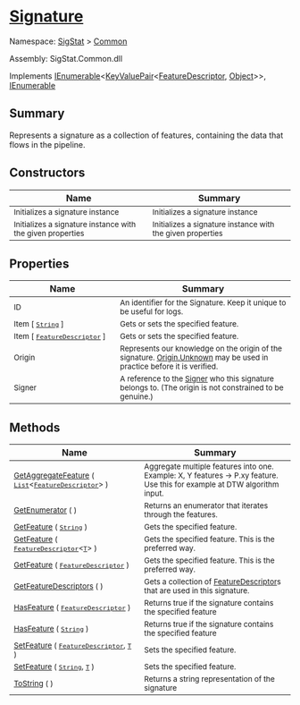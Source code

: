 # [Signature](./Signature.md)

Namespace: [SigStat]() > [Common](./README.md)

Assembly: SigStat.Common.dll

Implements [IEnumerable](https://docs.microsoft.com/en-us/dotnet/api/System.Collections.Generic.IEnumerable-1)\<[KeyValuePair](https://docs.microsoft.com/en-us/dotnet/api/System.Collections.Generic.KeyValuePair-2)\<[FeatureDescriptor](./FeatureDescriptor.md), [Object](https://docs.microsoft.com/en-us/dotnet/api/System.Object)>>, [IEnumerable](https://docs.microsoft.com/en-us/dotnet/api/System.Collections.IEnumerable)

## Summary
Represents a signature as a collection of features, containing the data that flows in the pipeline.

## Constructors

| Name | Summary | 
| --- | --- | 
| <sub>Initializes a signature instance</sub><img width=200/>  | <sub>Initializes a signature instance</sub><img width=200/>  | <br>
| <sub>Initializes a signature instance with the given properties</sub><img width=200/>  | <sub>Initializes a signature instance with the given properties</sub><img width=200/>  | <br>


## Properties

| Name | Summary | 
| --- | --- | 
| <sub>ID</sub><img width=200/>  | <sub>An identifier for the Signature. Keep it unique to be useful for logs.</sub><img width=200/>  | <br>
| <sub>Item [ [`String`](https://docs.microsoft.com/en-us/dotnet/api/System.String) ]</sub><img width=200/>  | <sub>Gets or sets the specified feature.</sub><img width=200/>  | <br>
| <sub>Item [ [`FeatureDescriptor`](./FeatureDescriptor.md) ]</sub><img width=200/>  | <sub>Gets or sets the specified feature.</sub><img width=200/>  | <br>
| <sub>Origin</sub><img width=200/>  | <sub>Represents our knowledge on the origin of the signature. [Origin.Unknown](https://github.com/hargitomi97/sigstat/blob/master/docs/md/SigStat/Common/Origin.md) may be used in practice before it is verified.</sub><img width=200/>  | <br>
| <sub>Signer</sub><img width=200/>  | <sub>A reference to the [Signer](https://github.com/hargitomi97/sigstat/blob/master/docs/md/SigStat/Common/Signer.md) who this signature belongs to. (The origin is not constrained to be genuine.)</sub><img width=200/>  | <br>


## Methods

| Name | Summary | 
| --- | --- | 
| <sub>[GetAggregateFeature](./Methods/Signature-100663442.md) ( [`List`](https://docs.microsoft.com/en-us/dotnet/api/System.Collections.Generic.List-1)\<[`FeatureDescriptor`](./FeatureDescriptor.md)> )</sub><img width=200/>  | <sub>Aggregate multiple features into one. Example: X, Y features -&gt; P.xy feature.  Use this for example at DTW algorithm input.</sub><img width=200/>  | <br>
| <sub>[GetEnumerator](./Methods/Signature-100663446.md) (  )</sub><img width=200/>  | <sub>Returns an enumerator that iterates through the features.</sub><img width=200/>  | <br>
| <sub>[GetFeature](./Methods/Signature-100663436.md) ( [`String`](https://docs.microsoft.com/en-us/dotnet/api/System.String) )</sub><img width=200/>  | <sub>Gets the specified feature.</sub><img width=200/>  | <br>
| <sub>[GetFeature](./Methods/Signature-100663437.md) ( [`FeatureDescriptor`](./FeatureDescriptor-1.md)\<[`T`](./Signature.md)> )</sub><img width=200/>  | <sub>Gets the specified feature. This is the preferred way.</sub><img width=200/>  | <br>
| <sub>[GetFeature](./Methods/Signature-100663438.md) ( [`FeatureDescriptor`](./FeatureDescriptor.md) )</sub><img width=200/>  | <sub>Gets the specified feature. This is the preferred way.</sub><img width=200/>  | <br>
| <sub>[GetFeatureDescriptors](./Methods/Signature-100663439.md) (  )</sub><img width=200/>  | <sub>Gets a collection of [FeatureDescriptor](https://github.com/hargitomi97/sigstat/blob/master/docs/md/SigStat/Common/FeatureDescriptor.md)s that are used in this signature.</sub><img width=200/>  | <br>
| <sub>[HasFeature](./Methods/Signature-100663443.md) ( [`FeatureDescriptor`](./FeatureDescriptor.md) )</sub><img width=200/>  | <sub>Returns true if the signature contains the specified feature</sub><img width=200/>  | <br>
| <sub>[HasFeature](./Methods/Signature-100663444.md) ( [`String`](https://docs.microsoft.com/en-us/dotnet/api/System.String) )</sub><img width=200/>  | <sub>Returns true if the signature contains the specified feature</sub><img width=200/>  | <br>
| <sub>[SetFeature](./Methods/Signature-100663440.md) ( [`FeatureDescriptor`](./FeatureDescriptor.md), [`T`](./Signature.md) )</sub><img width=200/>  | <sub>Sets the specified feature.</sub><img width=200/>  | <br>
| <sub>[SetFeature](./Methods/Signature-100663441.md) ( [`String`](https://docs.microsoft.com/en-us/dotnet/api/System.String), [`T`](./Signature.md) )</sub><img width=200/>  | <sub>Sets the specified feature.</sub><img width=200/>  | <br>
| <sub>[ToString](./Methods/Signature-100663445.md) (  )</sub><img width=200/>  | <sub>Returns a string representation of the signature</sub><img width=200/>  | <br>


